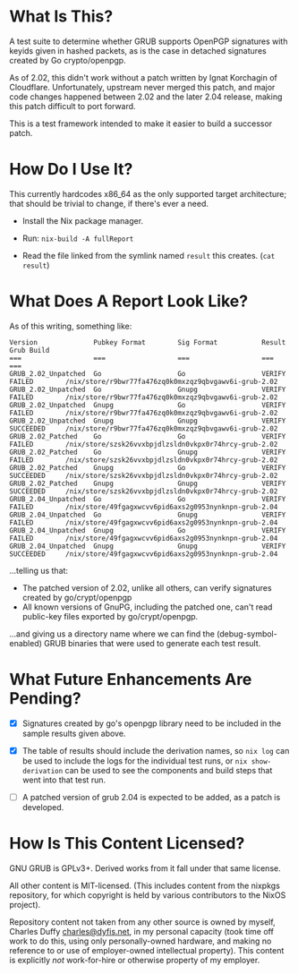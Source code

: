 What Is This?
=============

A test suite to determine whether GRUB supports OpenPGP signatures with keyids given in hashed packets, as is the case in detached signatures created by Go crypto/openpgp.

As of 2.02, this didn't work without a patch written by Ignat Korchagin of Cloudflare. Unfortunately, upstream never merged this patch, and major code changes happened between 2.02 and the later 2.04 release, making this patch difficult to port forward.

This is a test framework intended to make it easier to build a successor patch.


How Do I Use It?
================

This currently hardcodes x86_64 as the only supported target architecture; that should be trivial to change, if there's ever a need.

- Install the Nix package manager.

- Run: `nix-build -A fullReport`

- Read the file linked from the symlink named `result` this creates. (`cat result`)


What Does A Report Look Like?
=============================

As of this writing, something like:

```
Version              Pubkey Format        Sig Format           Result               Grub Build
===                  ===                  ===                  ===                  ===
GRUB_2.02_Unpatched  Go                   Go                   VERIFY FAILED        /nix/store/r9bwr77fa476zq0k0mxzqz9qbvgawv6i-grub-2.02
GRUB_2.02_Unpatched  Go                   Gnupg                VERIFY FAILED        /nix/store/r9bwr77fa476zq0k0mxzqz9qbvgawv6i-grub-2.02
GRUB_2.02_Unpatched  Gnupg                Go                   VERIFY FAILED        /nix/store/r9bwr77fa476zq0k0mxzqz9qbvgawv6i-grub-2.02
GRUB_2.02_Unpatched  Gnupg                Gnupg                VERIFY SUCCEEDED     /nix/store/r9bwr77fa476zq0k0mxzqz9qbvgawv6i-grub-2.02
GRUB_2.02_Patched    Go                   Go                   VERIFY FAILED        /nix/store/szsk26vvxbpjdlzsldn0vkpx0r74hrcy-grub-2.02
GRUB_2.02_Patched    Go                   Gnupg                VERIFY FAILED        /nix/store/szsk26vvxbpjdlzsldn0vkpx0r74hrcy-grub-2.02
GRUB_2.02_Patched    Gnupg                Go                   VERIFY SUCCEEDED     /nix/store/szsk26vvxbpjdlzsldn0vkpx0r74hrcy-grub-2.02
GRUB_2.02_Patched    Gnupg                Gnupg                VERIFY SUCCEEDED     /nix/store/szsk26vvxbpjdlzsldn0vkpx0r74hrcy-grub-2.02
GRUB_2.04_Unpatched  Go                   Go                   VERIFY FAILED        /nix/store/49fgagxwcvv6pid6axs2g0953nynknpn-grub-2.04
GRUB_2.04_Unpatched  Go                   Gnupg                VERIFY FAILED        /nix/store/49fgagxwcvv6pid6axs2g0953nynknpn-grub-2.04
GRUB_2.04_Unpatched  Gnupg                Go                   VERIFY FAILED        /nix/store/49fgagxwcvv6pid6axs2g0953nynknpn-grub-2.04
GRUB_2.04_Unpatched  Gnupg                Gnupg                VERIFY SUCCEEDED     /nix/store/49fgagxwcvv6pid6axs2g0953nynknpn-grub-2.04
```

...telling us that:

- The patched version of 2.02, unlike all others, can verify signatures created by go/crypt/openpgp
- All known versions of GnuPG, including the patched one, can't read public-key files exported by go/crypt/openpgp.

...and giving us a directory name where we can find the (debug-symbol-enabled) GRUB binaries that were used to generate each test result.


What Future Enhancements Are Pending?
=====================================

- [X] Signatures created by go's openpgp library need to be included in the sample results given above.
- [X] The table of results should include the derivation names, so `nix log` can be used to include the logs for the individual test runs, or `nix show-derivation` can be used to see the components and build steps that went into that test run.
- [ ] A patched version of grub 2.04 is expected to be added, as a patch is developed.


How Is This Content Licensed?
=============================

GNU GRUB is GPLv3+. Derived works from it fall under that same license.

All other content is MIT-licensed. (This includes content from the nixpkgs repository, for which copyright is held by various contributors to the NixOS project).

Repository content not taken from any other source is owned by myself, Charles Duffy <charles@dyfis.net>, in my personal capacity (took time off work to do this, using only personally-owned hardware, and making no reference to or use of employer-owned intellectual property). This content is explicitly *not* work-for-hire or otherwise property of my employer.
